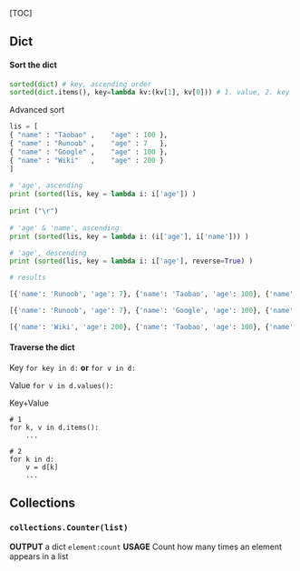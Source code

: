 [TOC]

## Dict
#### Sort the dict
```python
sorted(dict) # key, ascending order
sorted(dict.items(), key=lambda kv:(kv[1], kv[0])) # 1. value, 2. key
```
Advanced sort
```python
lis = [
{ "name" : "Taobao" ,    "age" : 100 },  
{ "name" : "Runoob" ,    "age" : 7   }, 
{ "name" : "Google" ,    "age" : 100 }, 
{ "name" : "Wiki"   ,    "age" : 200 }
] 
  
# 'age', ascending
print (sorted(lis, key = lambda i: i['age']) )
  
print ("\r") 
  
# 'age' & 'name', ascending
print (sorted(lis, key = lambda i: (i['age'], i['name'])) )

# 'age', descending
print (sorted(lis, key = lambda i: i['age'], reverse=True) )
```
```python
# results

[{'name': 'Runoob', 'age': 7}, {'name': 'Taobao', 'age': 100}, {'name': 'Google', 'age': 100}, {'name': 'Wiki', 'age': 200}]

[{'name': 'Runoob', 'age': 7}, {'name': 'Google', 'age': 100}, {'name': 'Taobao', 'age': 100}, {'name': 'Wiki', 'age': 200}]

[{'name': 'Wiki', 'age': 200}, {'name': 'Taobao', 'age': 100}, {'name': 'Google', 'age': 100}, {'name': 'Runoob', 'age': 7}]
```

#### Traverse the dict
Key
``` for key in d: ``` **or** ``` for v in d: ```

Value
``` for v in d.values(): ```

Key+Value
```python{.line-numbers}
# 1
for k, v in d.items():
    ...

# 2
for k in d:
    v = d[k]
    ...
```


## Collections
### `collections.Counter(list)` 
**OUTPUT**  a dict `element:count`
**USAGE**   Count how many times an element appears in a list
